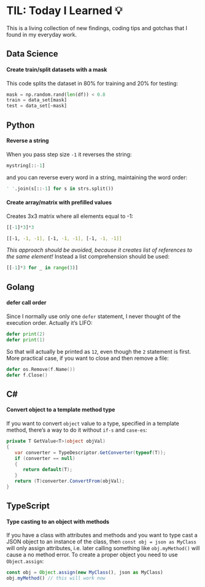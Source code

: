 # TIL: Today I Learned 💡

This is a living collection of new findings, coding tips and gotchas that I found in my everyday work.

## Data Science

#### Create train/split datasets with a mask

This code splits the dataset in 80% for training and 20% for testing:

```python
mask = np.random.rand(len(df)) < 0.8
train = data_set[mask]
test = data_set[~mask]
```

## Python

#### Reverse a string

When you pass step size `-1` it reverses the string:

```python
mystring[::-1]
```

and you can reverse every word in a string, maintaining the word order:

```python
' '.join(s[::-1] for s in strs.split())
```

#### Create array/matrix with prefilled values

Creates 3x3 matrix where all elements equal to -1:

```python
[[-1]*3]*3
```

```bash
[[-1, -1, -1], [-1, -1, -1], [-1, -1, -1]]
```

_This approach should be avoided, because it creates list of references to the same element!_
Instead a list comprehension should be used:

```python
[[-1]*3 for _ in range(3)]
```


## Golang

#### defer call order

Since I normally use only one `defer` statement, I never thought of the execution order. Actually it’s LIFO:

```go
defer print(2)
defer print(1)
```

So that will actually be printed as `12`, even though the `2` statement is first. More practical case, if you want to close and then remove a file:
```go
defer os.Remove(f.Name())
defer f.Close()
```

## C#

#### Convert object to a template method type

If you want to convert `object` value to a type, specified in a template method, there’s a way to do it without `if-s` and `case-es`:

```csharp
private T GetValue<T>(object objVal)
{
   var converter = TypeDescriptor.GetConverter(typeof(T));
   if (converter == null)
   {
      return default(T);
   }
   return (T)converter.ConvertFrom(objVal);
}
```

## TypeScript

#### Type casting to an object with methods

If you have a class with attributes and methods and you want to type cast a JSON object to an instance of the class, then `const obj = json as MyClass` will only assign attributes, i.e. later calling something like `obj.myMethod()` will cause a no method error. To create a proper object you need to use `Object.assign`:

```typescript
const obj = Object.assign(new MyClass(), json as MyClass)
obj.myMethod() // this will work now
```

